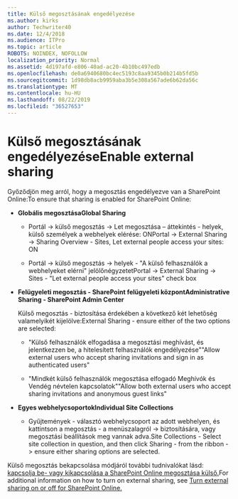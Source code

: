 ```yaml
---
title: Külső megosztásának engedélyezése
ms.author: kirks
author: Techwriter40
ms.date: 12/4/2018
ms.audience: ITPro
ms.topic: article
ROBOTS: NOINDEX, NOFOLLOW
localization_priority: Normal
ms.assetid: 4d197afd-e806-40ad-ac20-4b10bc497edb
ms.openlocfilehash: de0a6940680bc4ec5193c8aa9345b0b214b5fd5b
ms.sourcegitcommit: 1d98db8acb9959aba3b5e308a567ade6b62da56c
ms.translationtype: MT
ms.contentlocale: hu-HU
ms.lasthandoff: 08/22/2019
ms.locfileid: "36527653"
---
```

# <a name="enable-external-sharing"></a><span data-ttu-id="2df9e-102">Külső megosztásának engedélyezése</span><span class="sxs-lookup"><span data-stu-id="2df9e-102">Enable external sharing</span></span>

 <span data-ttu-id="2df9e-103">Győződjön meg arról, hogy a megosztás engedélyezve van a SharePoint Online:</span><span class="sxs-lookup"><span data-stu-id="2df9e-103">To ensure that sharing is enabled for SharePoint Online:</span></span>
  
- <span data-ttu-id="2df9e-104">**Globális megosztása**</span><span class="sxs-lookup"><span data-stu-id="2df9e-104">**Global Sharing**</span></span>
    
  - <span data-ttu-id="2df9e-105">Portál -\> külső megosztás -\> Let megosztása – áttekintés - helyek, külső személyek a webhelyek elérése: ON</span><span class="sxs-lookup"><span data-stu-id="2df9e-105">Portal -\> External Sharing -\> Sharing Overview - Sites, Let external people access your sites: ON</span></span>
    
  - <span data-ttu-id="2df9e-106">Portál -\> külső megosztás -\> helyek - "A külső felhasználók a webhelyeket elérni" jelölőnégyzetet</span><span class="sxs-lookup"><span data-stu-id="2df9e-106">Portal -\> External Sharing -\> Sites - "Let external people access your sites" check box</span></span>
    
- <span data-ttu-id="2df9e-107">**Felügyeleti megosztás - SharePoint felügyeleti központ**</span><span class="sxs-lookup"><span data-stu-id="2df9e-107">**Administrative Sharing - SharePoint Admin Center**</span></span>
    
    <span data-ttu-id="2df9e-108">Külső megosztás - biztosítása érdekében a következő két lehetőség valamelyikét kijelölve:</span><span class="sxs-lookup"><span data-stu-id="2df9e-108">External Sharing - ensure either of the two options are selected:</span></span>
    
  - <span data-ttu-id="2df9e-109">"Külső felhasználók elfogadása a megosztási meghívást, és jelentkezzen be, a hitelesített felhasználók engedélyezése"</span><span class="sxs-lookup"><span data-stu-id="2df9e-109">"Allow external users who accept sharing invitations and sign in as authenticated users"</span></span>
    
  - <span data-ttu-id="2df9e-110">"Mindkét külső felhasználók megosztása elfogadó Meghívók és Vendég névtelen kapcsolatok"</span><span class="sxs-lookup"><span data-stu-id="2df9e-110">"Allow both external users who accept sharing invitations and anonymous guest links"</span></span>
    
- <span data-ttu-id="2df9e-111">**Egyes webhelycsoportok**</span><span class="sxs-lookup"><span data-stu-id="2df9e-111">**Individual Site Collections**</span></span>
    
  - <span data-ttu-id="2df9e-112">Gyűjtemények - választó webhelycsoport az adott webhelyen, és kattintson a megosztás - a menüszalagról -\> biztosítására, vagy megosztási beállítások meg vannak adva.</span><span class="sxs-lookup"><span data-stu-id="2df9e-112">Site Collections - Select site collection in question, and then click Sharing - from the ribbon -\> ensure either sharing options are selected.</span></span>
    
<span data-ttu-id="2df9e-113">Külső megosztás bekapcsolása módjáról további tudnivalókat lásd: [kapcsolja be- vagy kikapcsolása a SharePoint Online megosztása külső.](https://go.microsoft.com/fwlink/?linkid=2047681&amp;clcid=0x409)</span><span class="sxs-lookup"><span data-stu-id="2df9e-113">For additional information on how to turn on external sharing, see [Turn external sharing on or off for SharePoint Online.](https://go.microsoft.com/fwlink/?linkid=2047681&amp;clcid=0x409)</span></span>
  

